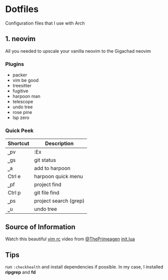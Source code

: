 # Dotfiles

Configuration files that I use with Arch

## 1. neovim

All you needed to upscale your vanilla neovim to the Gigachad neovim

### Plugins

- packer
- vim be good
- treesitter
- fugitive
- harpoon man
- telescope
- undo tree
- rose pine
- lsp zero

### Quick Peek

| Shortcut | Description           |
| -------- | --------------------- |
| ⎵pv      | :Ex                   |
| ⎵gs      | git status            |
| ⎵a       | add to harpoon        |
| Ctrl e   | harpoon quick menu    |
| ⎵pf      | project find          |
| Ctrl p   | git file find         |
| ⎵ps      | project search (grep) |
| ⎵u       | undo tree             |

## Source of Information

Watch this beautiful [vim rc](https://youtu.be/w7i4amO_zaE) video from [@ThePrimeagen](https://github.com/ThePrimeagen)
[init.lua](https://github.com/ThePrimeagen/init.lua)

## Tips

run `:checkhealth` and install dependencies if possible. In my case, I installed **ripgrep** and **fd**
